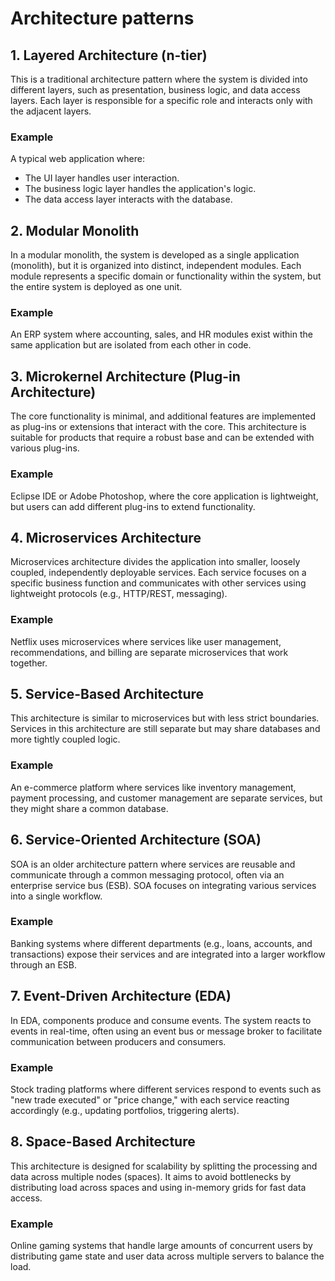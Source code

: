 # Architecture patterns

## 1. Layered Architecture (n-tier)
This is a traditional architecture pattern where the system is divided into different layers, such as presentation, business logic, and data access layers. Each layer is responsible for a specific role and interacts only with the adjacent layers.

### Example
A typical web application where:
* The UI layer handles user interaction.
* The business logic layer handles the application's logic.
* The data access layer interacts with the database.

## 2. Modular Monolith
In a modular monolith, the system is developed as a single application (monolith), but it is organized into distinct, independent modules. Each module represents a specific domain or functionality within the system, but the entire system is deployed as one unit.

### Example
An ERP system where accounting, sales, and HR modules exist within the same application but are isolated from each other in code.

## 3. Microkernel Architecture (Plug-in Architecture)
The core functionality is minimal, and additional features are implemented as plug-ins or extensions that interact with the core. This architecture is suitable for products that require a robust base and can be extended with various plug-ins.

### Example
Eclipse IDE or Adobe Photoshop, where the core application is lightweight, but users can add different plug-ins to extend functionality.

## 4. Microservices Architecture
Microservices architecture divides the application into smaller, loosely coupled, independently deployable services. Each service focuses on a specific business function and communicates with other services using lightweight protocols (e.g., HTTP/REST, messaging).

### Example
Netflix uses microservices where services like user management, recommendations, and billing are separate microservices that work together.

## 5. Service-Based Architecture
This architecture is similar to microservices but with less strict boundaries. Services in this architecture are still separate but may share databases and more tightly coupled logic.

### Example
An e-commerce platform where services like inventory management, payment processing, and customer management are separate services, but they might share a common database.

## 6. Service-Oriented Architecture (SOA)
SOA is an older architecture pattern where services are reusable and communicate through a common messaging protocol, often via an enterprise service bus (ESB). SOA focuses on integrating various services into a single workflow.

### Example
Banking systems where different departments (e.g., loans, accounts, and transactions) expose their services and are integrated into a larger workflow through an ESB.

## 7. Event-Driven Architecture (EDA)
In EDA, components produce and consume events. The system reacts to events in real-time, often using an event bus or message broker to facilitate communication between producers and consumers.

### Example
Stock trading platforms where different services respond to events such as "new trade executed" or "price change," with each service reacting accordingly (e.g., updating portfolios, triggering alerts).
## 8. Space-Based Architecture
This architecture is designed for scalability by splitting the processing and data across multiple nodes (spaces). It aims to avoid bottlenecks by distributing load across spaces and using in-memory grids for fast data access.
### Example
Online gaming systems that handle large amounts of concurrent users by distributing game state and user data across multiple servers to balance the load.
